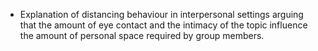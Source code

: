 - Explanation of distancing behaviour in interpersonal settings arguing that the amount of eye contact and the intimacy of the topic influence the amount of personal space required by group members.